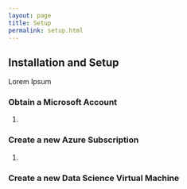 ```yaml
---
layout: page
title: Setup
permalink: setup.html
---
```


## Installation and Setup

Lorem Ipsum

### Obtain a Microsoft Account

1. 

### Create a new Azure Subscription

1. 

### Create a new Data Science Virtual Machine
